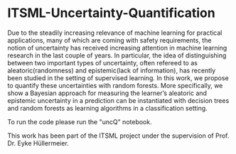 # ITSML-Uncertainty-Quantification

Due to the steadily increasing relevance of machine learning for practical applications, 
many of which are coming with safety requirements, the notion of uncertainty has received 
increasing attention in machine learning research in the last couple of years. 
In particular, the idea of distinguishing between two important types of uncertainty, 
often refereed to as aleatoric(randomness) and epistemic(lack of information), 
has recently been studied in the setting of supervised learning. 
In this work, we propose to quantify these uncertainties with random forests. 
More specifically, we show a Bayesian approach for measuring the learner’s aleatoric 
and epistemic uncertainty in a prediction can be instantiated with decision trees and random forests as learning algorithms 
in a classification setting.

To run the code please run the "uncQ" notebook. 

This work has been part of the ITSML project under the supervision of Prof. Dr. Eyke Hüllermeier.
